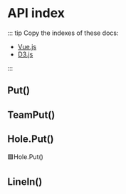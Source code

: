 # API index

::: tip
Copy the indexes of these docs:

- [Vue.js](https://vuejs.org/api/)
- [D3.js](https://d3js.org/api)

:::

## Put()

## TeamPut()

## Hole.Put()

🟩<ekos>Hole</ekos>.<beta>Put()</beta>

## LineIn()

